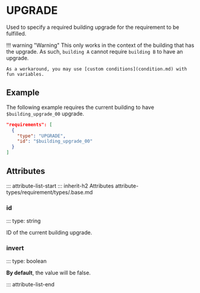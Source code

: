 # UPGRADE

Used to specify a required building upgrade for the requirement to be fulfilled.

!!! warning "Warning"
    This only works in the context of the building that has the upgrade.
    As such, `building A` cannot require `building B` to have an upgrade.

    As a workaround, you may use [custom conditions](condition.md) with fun variables.

## Example

The following example requires the current building to have `$building_upgrade_00` upgrade.

```json
"requirements": [
  {
    "type": "UPGRADE",
    "id": "$building_upgrade_00"
  }
]
```

## Attributes
::: attribute-list-start
::: inherit-h2 Attributes attribute-types/requirement/types/.base.md

### id
::: type: string

ID of the current building upgrade.

### invert
::: type: boolean

**By default**, the value will be false.

::: attribute-list-end
